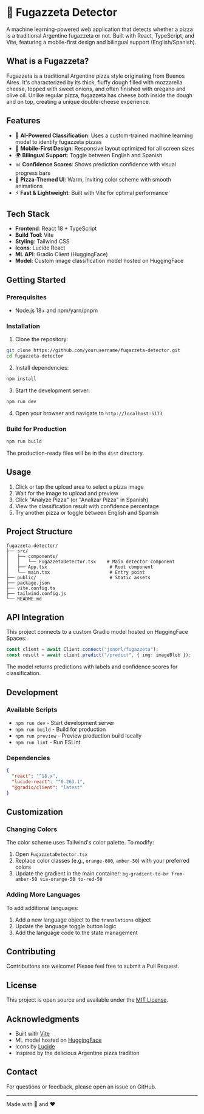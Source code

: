 # 🍕 Fugazzeta Detector

A machine learning-powered web application that detects whether a pizza is a traditional Argentine fugazzeta or not. Built with React, TypeScript, and Vite, featuring a mobile-first design and bilingual support (English/Spanish).

## What is a Fugazzeta?

Fugazzeta is a traditional Argentine pizza style originating from Buenos Aires. It's characterized by its thick, fluffy dough filled with mozzarella cheese, topped with sweet onions, and often finished with oregano and olive oil. Unlike regular pizza, fugazzeta has cheese both inside the dough and on top, creating a unique double-cheese experience.

## Features

- 🤖 **AI-Powered Classification**: Uses a custom-trained machine learning model to identify fugazzeta pizzas
- 📱 **Mobile-First Design**: Responsive layout optimized for all screen sizes
- 🌍 **Bilingual Support**: Toggle between English and Spanish
- 📊 **Confidence Scores**: Shows prediction confidence with visual progress bars
- 🎨 **Pizza-Themed UI**: Warm, inviting color scheme with smooth animations
- ⚡ **Fast & Lightweight**: Built with Vite for optimal performance

## Tech Stack

- **Frontend**: React 18 + TypeScript
- **Build Tool**: Vite
- **Styling**: Tailwind CSS
- **Icons**: Lucide React
- **ML API**: Gradio Client (HuggingFace)
- **Model**: Custom image classification model hosted on HuggingFace

## Getting Started

### Prerequisites

- Node.js 18+ and npm/yarn/pnpm

### Installation

1. Clone the repository:
```bash
git clone https://github.com/yourusername/fugazzeta-detector.git
cd fugazzeta-detector
```

2. Install dependencies:
```bash
npm install
```

3. Start the development server:
```bash
npm run dev
```

4. Open your browser and navigate to `http://localhost:5173`

### Build for Production

```bash
npm run build
```

The production-ready files will be in the `dist` directory.

## Usage

1. Click or tap the upload area to select a pizza image
2. Wait for the image to upload and preview
3. Click "Analyze Pizza" (or "Analizar Pizza" in Spanish)
4. View the classification result with confidence percentage
5. Try another pizza or toggle between English and Spanish

## Project Structure

```
fugazzeta-detector/
├── src/
│   ├── components/
│   │   └── FugazzetaDetector.tsx    # Main detector component
│   ├── App.tsx                       # Root component
│   └── main.tsx                      # Entry point
├── public/                           # Static assets
├── package.json
├── vite.config.ts
├── tailwind.config.js
└── README.md
```

## API Integration

This project connects to a custom Gradio model hosted on HuggingFace Spaces:

```typescript
const client = await Client.connect("jonorl/fugazzeta");
const result = await client.predict("/predict", { img: imageBlob });
```

The model returns predictions with labels and confidence scores for classification.

## Development

### Available Scripts

- `npm run dev` - Start development server
- `npm run build` - Build for production
- `npm run preview` - Preview production build locally
- `npm run lint` - Run ESLint

### Dependencies

```json
{
  "react": "^18.x",
  "lucide-react": "^0.263.1",
  "@gradio/client": "latest"
}
```

## Customization

### Changing Colors

The color scheme uses Tailwind's color palette. To modify:

1. Open `FugazzetaDetector.tsx`
2. Replace color classes (e.g., `orange-600`, `amber-50`) with your preferred colors
3. Update the gradient in the main container: `bg-gradient-to-br from-amber-50 via-orange-50 to-red-50`

### Adding More Languages

To add additional languages:

1. Add a new language object to the `translations` object
2. Update the language toggle button logic
3. Add the language code to the state management

## Contributing

Contributions are welcome! Please feel free to submit a Pull Request.

## License

This project is open source and available under the [MIT License](LICENSE).

## Acknowledgments

- Built with [Vite](https://vitejs.dev/)
- ML model hosted on [HuggingFace](https://huggingface.co/)
- Icons by [Lucide](https://lucide.dev/)
- Inspired by the delicious Argentine pizza tradition

## Contact

For questions or feedback, please open an issue on GitHub.

---

Made with 🍕 and ❤️